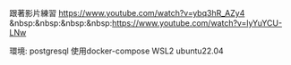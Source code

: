 跟著影片練習 https://www.youtube.com/watch?v=ybq3hR_AZy4  
&nbsp:&nbsp:&nbsp:&nbsp:https://www.youtube.com/watch?v=lyYuYCU-LNw


環境:
postgresql 使用docker-compose
WSL2 ubuntu22.04
